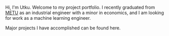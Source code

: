 Hi, I'm Utku. Welcome to my project portfolio. I recently graduated from [METU](https://www.metu.edu.tr/) as an industrial engineer with a minor in economics, and I am looking for work as a machine learning engineer.

Major projects I have accomplished can be found here.

